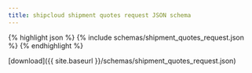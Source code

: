 ```yaml
---
title: shipcloud shipment quotes request JSON schema
---
```


{% highlight json %}
{% include schemas/shipment_quotes_request.json %}
{% endhighlight %}

<i class="glyphicon glyphicon-download-alt"></i> [download]({{ site.baseurl }}/schemas/shipment_quotes_request.json)
